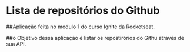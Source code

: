 # Lista de repositórios do Github
##Aplicação feita no modulo 1 do curso Ignite da Rocketseat.

##o Objetivo dessa aplicação é listar os repostirórios do Githu através de sua API.

